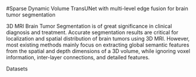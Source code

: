 #Sparse Dynamic Volume TransUNet with multi-level edge fusion for brain tumor segmentation

3D MRI Brain Tumor Segmentation is of great significance in clinical diagnosis and treatment. Accurate segmentation results are critical for localization and spatial distribution of brain tumors using 3D MRI. However, most existing methods mainly focus on extracting global semantic features from the spatial and depth dimensions of a 3D volume, while ignoring voxel information, inter-layer connections, and detailed
features. 

Datasets

